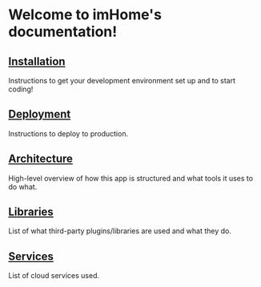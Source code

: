Welcome to imHome's documentation!
==============================================

[Installation](installation.md)
-------------------------------

Instructions to get your development environment set up and to start coding!

[Deployment](deployment.md)
---------------------------

Instructions to deploy to production.

[Architecture](architecture.md)
----------------------------

High-level overview of how this app is structured and what tools it uses to do what.

[Libraries](libraries.md)
----------------------------

List of what third-party plugins/libraries are used and what they do.

[Services](services.md)
----------------------------

List of cloud services used.
